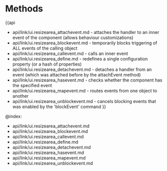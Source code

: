 Methods
=======

{{api
- api/link/ui.resizearea_attachevent.md - attaches the handler to an inner event of the component (allows behaviour customizations)
- api/link/ui.resizearea_blockevent.md - temporarily blocks triggering of ALL events of the calling object
- api/link/ui.resizearea_callevent.md - calls an inner event
- api/link/ui.resizearea_define.md - redefines a single configuration property (or a hash of properties)
- api/link/ui.resizearea_detachevent.md - detaches a handler from an event (which was attached before by the attachEvent method)
- api/link/ui.resizearea_hasevent.md - checks whether the component has the specified event
- api/link/ui.resizearea_mapevent.md - routes events from one object to another
- api/link/ui.resizearea_unblockevent.md - cancels blocking events that was enabled by the 'blockEvent' command
}}

@index:
- api/link/ui.resizearea_attachevent.md
- api/link/ui.resizearea_blockevent.md
- api/link/ui.resizearea_callevent.md
- api/link/ui.resizearea_define.md
- api/link/ui.resizearea_detachevent.md
- api/link/ui.resizearea_hasevent.md
- api/link/ui.resizearea_mapevent.md
- api/link/ui.resizearea_unblockevent.md


